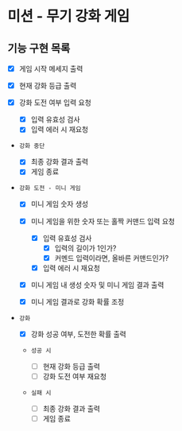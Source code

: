 # 미션 - 무기 강화 게임

## 기능 구현 목록

- [x] 게임 시작 메세지 출력

- [x] 현재 강화 등급 출력

- [x] 강화 도전 여부 입력 요청

  - [x] 입력 유효성 검사
  - [x] 입력 에러 시 재요청

- `강화 중단`

  - [x] 최종 강화 결과 출력
  - [x] 게임 종료

- `강화 도전 - 미니 게임`

  - [x] 미니 게임 숫자 생성

  - [x] 미니 게임을 위한 숫자 또는 홀짝 커맨드 입력 요청

    - [x] 입력 유효성 검사
      - [x] 입력의 길이가 1인가?
      - [x] 커멘드 입력이라면, 올바른 커맨드인가?
    - [x] 입력 에러 시 재요청

  - [x] 미니 게임 내 생성 숫자 및 미니 게임 결과 출력

  - [x] 미니 게임 결과로 강화 확률 조정

- `강화`

  - [x] 강화 성공 여부, 도전한 확률 출력

  - `성공 시`

    - [ ] 현재 강화 등급 출력
    - [ ] 강화 도전 여부 재요청

  - `실패 시`
    - [ ] 최종 강화 결과 출력
    - [ ] 게임 종료

